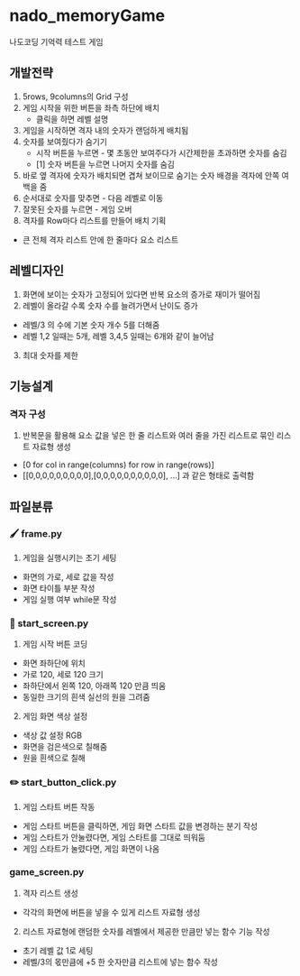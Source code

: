 # nado_memoryGame
나도코딩 기억력 테스트 게임

## 개발전략 
1. 5rows, 9columns의 Grid 구성
2. 게임 시작을 위한 버튼을 좌측 하단에 배치
   - 클릭을 하면 레벨 설명
3. 게임을 시작하면 격자 내의 숫자가 랜덤하게 배치됨
4. 숫자를 보여줬다가 숨기기
   - 시작 버튼을 누르면 - 몇 초동안 보여주다가 시간제한을 초과하면 숫자를 숨김
   - [1] 숫자 버튼을 누르면 나머지 숫자를 숨김
5. 바로 옆 격자에 숫자가 배치되면 겹쳐 보이므로 숨기는 숫자 배경을 격자에 안쪽 여백을 줌
6. 순서대로 숫자를 맞추면 - 다음 레벨로 이동
7. 잘못된 숫자를 누르면 - 게임 오버
8. 격자를 Row마다 리스트를 만들어 배치 기획
- 큰 전체 격자 리스트 안에 한 줄마다 요소 리스트

## 레벨디자인
1. 화면에 보이는 숫자가 고정되어 있다면 반복 요소의 증가로 재미가 떨어짐
2. 레벨이 올라갈 수록 숫자 수를 늘려가면서 난이도 증가
- 레벨/3 의 수에 기본 숫자 개수 5를 더해줌
- 레벨 1,2 일때는 5개, 레벨 3,4,5 일때는 6개와 같이 늘어남
3. 최대 숫자를 제한

## 기능설계
### 격자 구성
1. 반복문을 활용해 요소 값을 넣은 한 줄 리스트와 여러 줄을 가진 리스트로 묶인 리스트 자료형 생성
- [0 for col in range(columns) for row in range(rows)]
- [[0,0,0,0,0,0,0,0,0],[0,0,0,0,0,0,0,0,0,0], ...] 과 같은 형태로 출력함

## 파일분류
### 🖌 frame.py
1. 게임을 실행시키는 초기 세팅
- 화면의 가로, 세로 값을 작성
- 화면 타이틀 부분 작성
- 게임 실행 여부 while문 작성

### 🎈 start_screen.py
1. 게임 시작 버튼 코딩
- 화면 좌하단에 위치
- 가로 120, 세로 120 크기
- 좌하단에서 왼쪽 120, 아래쪽 120 만큼 띄움
- 동일한 크기의 흰색 실선의 원을 그려줌
2. 게임 화면 색상 설정
- 색상 값 설정 RGB
- 화면을 검은색으로 칠해줌 
- 원을 흰색으로 칠해

### ✏️ start_button_click.py
1. 게임 스타트 버튼 작동
- 게임 스타트 버튼을 클릭하면, 게임 화면 스타트 값을 변경하는 분기 작성
- 게임 스타트가 안눌렸다면, 게임 스타트를 그대로 띄워둠
- 게임 스타트가 눌렸다면, 게임 화면이 나옴

### game_screen.py
1. 격자 리스트 생성
- 각각의 화면에 버튼을 넣을 수 있게 리스트 자료형 생성
2. 리스트 자료형에 랜덤한 숫자를 레벨에서 제공한 만큼만 넣는 함수 기능 작성
- 초기 레벨 값 1로 세팅
- 레벨/3의 몫만큼에 +5 한 숫자만큼 리스트에 넣는 함수 작성
